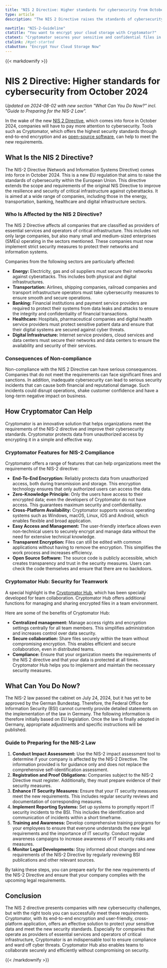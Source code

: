 ```yaml
---
title: "NIS 2 Directive: Higher standards for cybersecurity from October 2024"
type: article
description: "The NIS 2 Directive raises the standards of cybersecurity within the EU. Cryptomator helps companies meet the new requirements with end-to-end encryption."

navtitle: "NIS-2-Guideline"
ctatitle: "You want to encrypt your cloud storage with Cryptomator?"
ctatext: "Cryptomator secures your sensitive and confidential files in the cloud using end-to-end encryption. Cryptomator Hub manages team access and is ideal for teams and organizations."
ctalink: /#get-started
ctabutton: "Encrypt Your Cloud Storage Now"
---
```


<div class="prose-article">{{< markdownify >}}

# NIS 2 Directive: Higher standards for cybersecurity from October 2024

_Updated on 2024-08-02 with new section "What Can You Do Now?" incl. "Guide to Preparing for the NIS-2 Law"._

<p class="lead">In the wake of the new <a href="https://eur-lex.europa.eu/eli/dir/2022/2555/en">NIS 2 Directive</a>, which comes into force in October 2024, companies will have to pay more attention to cybersecurity. Tools such as Cryptomator, which offers the highest security standards through end-to-end encryption and as <a href="/open-source/">open-source software</a>, can help to meet the new requirements.</p>

## What Is the NIS 2 Directive?

The NIS-2 Directive (Network and Information Systems Directive) comes into force in October 2024. This is a new EU regulation that aims to raise the standards of cybersecurity within the European Union. This directive extends the scope and requirements of the original NIS Directive to improve the resilience and security of critical infrastructure against cyberattacks. It is aimed at a wide range of companies, including those in the energy, transportation, banking, healthcare and digital infrastructure sectors.

### Who Is Affected by the NIS 2 Directive?

The NIS 2 Directive affects all companies that are classified as providers of essential services and operators of critical infrastructure. This includes not only large companies, but also many small and medium-sized enterprises (SMEs) operating in the sectors mentioned. These companies must now implement strict security measures to protect their networks and information systems.

Companies from the following sectors are particularly affected:

- **Energy:** Electricity, gas and oil suppliers must secure their networks against cyberattacks. This includes both physical and digital infrastructures.
- **Transportation:** Airlines, shipping companies, railroad companies and transport infrastructure operators must take cybersecurity measures to ensure smooth and secure operations.
- **Banking:** Financial institutions and payment service providers are required to protect their systems from data leaks and attacks to ensure the integrity and confidentiality of financial transactions.
- **Healthcare:** Hospitals, pharmaceutical companies and digital health service providers must protect sensitive patient data and ensure that their digital systems are secured against cyber threats.
- **Digital Infrastructure:** Internet service providers, cloud services and data centers must secure their networks and data centers to ensure the availability and security of their services.

### Consequences of Non-compliance

Non-compliance with the NIS 2 Directive can have serious consequences. Companies that do not meet the requirements can face significant fines and sanctions. In addition, inadequate cybersecurity can lead to serious security incidents that can cause both financial and reputational damage. Such incidents could disrupt operations, shake customer confidence and have a long-term negative impact on business.

## How Cryptomator Can Help

Cryptomator is an innovative solution that helps organizations meet the requirements of the NIS-2 directive and improve their cybersecurity standards. Cryptomator protects data from unauthorized access by encrypting it in a simple and effective way.

### Cryptomator Features for NIS-2 Compliance

Cryptomator offers a range of features that can help organizations meet the requirements of the NIS-2 directive:

- **End-To-End Encryption:** Reliably protects data from unauthorized access, both during transmission and storage. This encryption technology ensures that only authorized users can access the data.
- **Zero-Knowledge Principle:** Only the users have access to their encrypted data; even the developers of Cryptomator do not have access. This guarantees maximum security and confidentiality.
- **Cross-Platform Availability:** Cryptomator supports various operating systems such as Windows, macOS, Linux, iOS and Android, which enables flexible and broad application.
- **Easy Access and Management:** The user-friendly interface allows even non-technical users to securely encrypt and manage data without the need for extensive technical knowledge.
- **Transparent Encryption:** Files can still be edited with common applications without having to remove the encryption. This simplifies the work process and increases efficiency.
- **Open Source Software:** The source code is publicly accessible, which creates transparency and trust in the security measures. Users can check the code themselves and ensure that there are no backdoors.

### Cryptomator Hub: Security for Teamwork

A special highlight is the [Cryptomator Hub](https://cryptomator.org/hub/), which has been specially developed for team collaboration. Cryptomator Hub offers additional functions for managing and sharing encrypted files in a team environment.

Here are some of the benefits of Cryptomator Hub:

- **Centralized management:** Manage access rights and encryption settings centrally for all team members. This simplifies administration and increases control over data security.
- **Secure collaboration:** Share files securely within the team without compromising encryption. This enables efficient and secure collaboration, even in distributed teams.
- **Compliance:** Ensure that your organization meets the requirements of the NIS 2 directive and that your data is protected at all times. Cryptomator Hub helps you to implement and maintain the necessary security measures.

## What Can You Do Now?

The NIS-2 law passed the cabinet on July 24, 2024, but it has yet to be approved by the German Bundestag. Therefore, the Federal Office for Information Security (BSI) cannot currently provide detailed statements on the implementation of the law in Germany. The following information is therefore initially based on EU legislation. Once the law is finally adopted in Germany, appropriate adjustments and specific instructions will be published.

### Guide to Preparing for the NIS-2 Law

1. **Conduct Impact Assessment:** Use the NIS-2 impact assessment tool to determine if your company is affected by the NIS-2 Directive. The information provided is for guidance only and does not replace the comprehensive self-identification assessment.
2. **Registration and Proof Obligations:** Companies subject to the NIS-2 Directive must register. Additionally, they must prepare evidence of their security measures.
3. **Enhance IT Security Measures:** Ensure that your IT security measures meet the new requirements. This includes regular security reviews and documentation of corresponding measures.
4. **Implement Reporting Systems:** Set up systems to promptly report IT security incidents to the BSI. This includes the identification and communication of incidents within a short timeframe.
5. **Training and Awareness:** Develop comprehensive training programs for your employees to ensure that everyone understands the new legal requirements and the importance of IT security. Conduct regular awareness campaigns to increase awareness of IT security risks and measures.
6. **Monitor Legal Developments:** Stay informed about changes and new requirements of the NIS-2 Directive by regularly reviewing BSI publications and other relevant sources.

By taking these steps, you can prepare early for the new requirements of the NIS-2 Directive and ensure that your company complies with the upcoming legal requirements.

## Conclusion

The NIS 2 directive presents companies with new cybersecurity challenges, but with the right tools you can successfully meet these requirements. Cryptomator, with its end-to-end encryption and user-friendly, cross-platform application, offers an effective solution to protect your sensitive data and meet the new security standards. Especially for companies that operate as providers of essential services and operators of critical infrastructure, Cryptomator is an indispensable tool to ensure compliance and ward off cyber threats. Cryptomator Hub also enables teams to collaborate securely and efficiently without compromising on security.

{{< /markdownify >}}</div>
